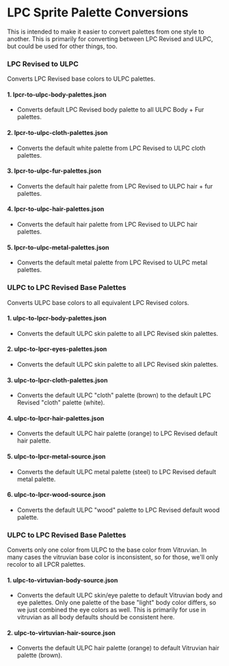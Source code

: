 LPC Sprite Palette Conversions
=============================================

This is intended to make it easier to convert palettes from one style to another. This is primarily for converting between LPC Revised and ULPC, but could be used for other things, too.

### LPC Revised to ULPC
Converts LPC Revised base colors to ULPC palettes.

#### 1. lpcr-to-ulpc-body-palettes.json
- Converts default LPC Revised body palette to all ULPC Body + Fur palettes.

#### 2. lpcr-to-ulpc-cloth-palettes.json
- Converts the default white palette from LPC Revised to ULPC cloth palettes.

#### 3. lpcr-to-ulpc-fur-palettes.json
- Converts the default hair palette from LPC Revised to ULPC hair + fur palettes.

#### 4. lpcr-to-ulpc-hair-palettes.json
- Converts the default hair palette from LPC Revised to ULPC hair palettes.

#### 5. lpcr-to-ulpc-metal-palettes.json
- Converts the default metal palette from LPC Revised to ULPC metal palettes.



### ULPC to LPC Revised Base Palettes

Converts ULPC base colors to all equivalent LPC Revised colors.

#### 1. ulpc-to-lpcr-body-palettes.json
- Converts the default ULPC skin palette to all LPC Revised skin palettes.

#### 2. ulpc-to-lpcr-eyes-palettes.json
- Converts the default ULPC skin palette to all LPC Revised skin palettes.

#### 3. ulpc-to-lpcr-cloth-palettes.json
- Converts the default ULPC "cloth" palette (brown) to the default LPC Revised "cloth" palette (white).

#### 4. ulpc-to-lpcr-hair-palettes.json
- Converts the default ULPC hair palette (orange) to LPC Revised default hair palette.

#### 5. ulpc-to-lpcr-metal-source.json
- Converts the default ULPC metal palette (steel) to LPC Revised default metal palette.

#### 6. ulpc-to-lpcr-wood-source.json
- Converts the default ULPC "wood" palette to LPC Revised default wood palette.


### ULPC to LPC Revised Base Palettes

Converts only one color from ULPC to the base color from Vitruvian. In many cases the vitruvian base color is inconsistent, so for those, we'll only recolor to all LPCR palettes.

#### 1. ulpc-to-virtuvian-body-source.json
- Converts the default ULPC skin/eye palette to default Vitruvian body and eye palettes. Only one palette of the base "light" body color differs, so we just combined the eye colors as well. This is primarily for use in vitruvian as all body defaults should be consistent here.

#### 2. ulpc-to-virtuvian-hair-source.json
- Converts the default ULPC hair palette (orange) to default Vitruvian hair palette (brown).